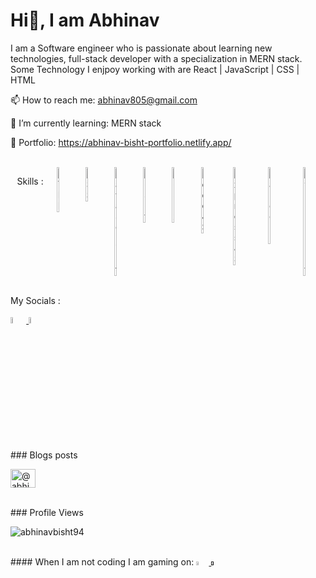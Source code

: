 # Hi👋, I am Abhinav

I am a Software engineer who is passionate about learning new technologies, full-stack developer with a specialization in MERN stack.
Some Technology I enjpoy working with are React | JavaScript | CSS | HTML 

📫 How to reach me: abhinav805@gmail.com

🌱 I’m currently learning: MERN stack

🔭 Portfolio: https://abhinav-bisht-portfolio.netlify.app/

<br/>
<div style="display: flex; justify-content: space-around; width: 100%">
  <p>Skills : </p>
  <img style="width: 5%" src="https://cdn-icons-png.flaticon.com/512/888/888859.png" alt="HTML" />
  <img style="width: 5%" src="https://cdn-icons-png.flaticon.com/512/888/888847.png" alt="CSS" />
  <img style="width: 5%" src="https://cdn-icons-png.flaticon.com/512/5968/5968292.png" alt="JavaScript" />
  <img style="width: 5%" src="https://cdn-icons-png.flaticon.com/512/3334/3334886.png" alt="React" />
  <img style="width: 5%" src="https://raw.githubusercontent.com/reduxjs/redux/master/logo/logo.png" alt="Redux" />
  <img style="width: 6%" src="https://icon-library.com/images/node-js-icon/node-js-icon-8.jpg" alt="Node JS" />
  <img style="width: 7%" src="https://www.mementotech.in/assets/images/icons/express.png" alt="Express JS" />
  <img style="width: 7%" src="https://img.icons8.com/color/452/mongodb.png" alt="Mango DB" />
  <img style="width: 5%" src="https://cdn-icons-png.flaticon.com/512/5968/5968381.png" alt="TypeScript" />
</div>

<br/>
<p>My Socials :</p>
<a href="https://www.linkedin.com/in/abhinav-bisht-1012"> <img style="width: 5%" src="https://cdn-icons.flaticon.com/png/512/3536/premium/3536505.png?token=exp=1653668349~hmac=e6facb503867cef0d19e97515057caf7" alt="LinkedIn" /> </a>
<a href="https://twitter.com/abhinav805"> <img style="width: 5%" src="https://cdn-icons.flaticon.com/png/512/2504/premium/2504947.png?token=exp=1653669169~hmac=9d4c107ba069004ef7b224e60c4a95b2" alt="Twitter" /> </a>
<br/>

<br/>
### Blogs posts
<p align="left">
<a href="https://medium.com/@abhinav805" target="blank"><img align="center" src="https://raw.githubusercontent.com/rahuldkjain/github-profile-readme-generator/master/src/images/icons/Social/medium.svg" alt="@abhinav805" height="30" width="40" /></a>
</p>

<br/>
### Profile Views
<p align="left"> <img src="https://komarev.com/ghpvc/?username=abhinavbisht94&label=Profile%20views&color=0e75b6&style=flat" alt="abhinavbisht94" /> </p>

<br/>
#### When I am not coding I am gaming on:
<a href="https://discordapp.com/users/432924416830210048"> <img style="width: 4%" src="https://cdn-icons.flaticon.com/png/512/2335/premium/2335279.png?token=exp=1653669558~hmac=814595d8e7cc40c9f642978215254612" alt="Discord Icon" /> </a>
<a href=""> <img style="width: 4%" src="https://icons.iconarchive.com/icons/papirus-team/papirus-apps/256/steam-icon.png" alt="Steam Icon" /> </a>








<!--
<a href="tel:+919997114838"><img style="width: 4%" src="https://i.ibb.co/hX2Gyzc/4213179.png" alt="Phone No." /> </a>
<a href=""> <img style="width: 4%" src="https://cdn-icons-png.flaticon.com/512/588/588308.png" alt="Dota 2 icon" /> </a>
<a href=""> <img style="width: 4%" src="https://i.ibb.co/yyMwGzj/pngwing-com.png" alt="War Thunder" /> </a>

<a href="https://medium.com/@abhinav805"> <img style="width: 4%" src="https://i.ibb.co/J3tKkkZ/2504925.png" alt="Medium" /> </a>

<a href=""> <img style="width: 3%" src="" alt="" /> </a>

🔭 🌱 👯 🤔 💬 📫 😄 ⚡
-->
